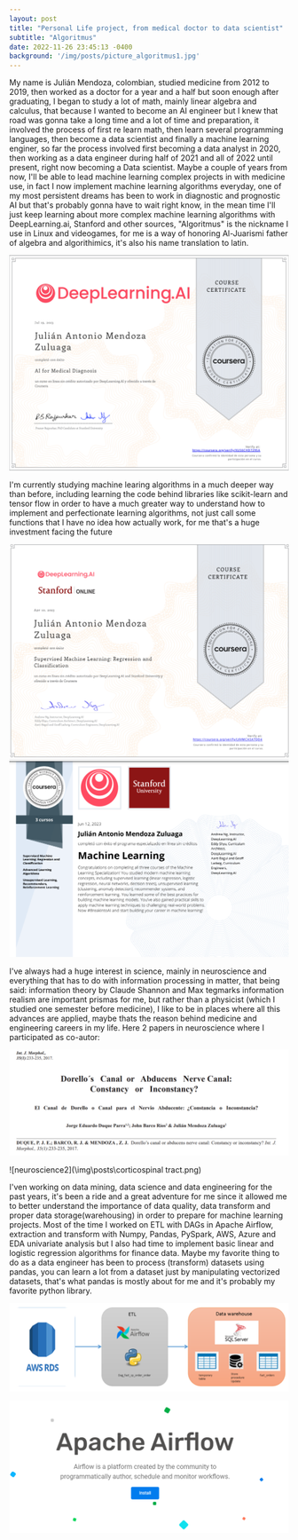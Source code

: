 ```yaml
---
layout: post
title: "Personal Life project, from medical doctor to data scientist"
subtitle: "Algoritmus"
date: 2022-11-26 23:45:13 -0400
background: '/img/posts/picture_algoritmus1.jpg'
---
```


My name is Julián Mendoza, colombian, studied medicine from 2012 to 2019, then worked as a doctor for a year and a half but soon enough after graduating, I began to study a lot of math, mainly linear algebra and calculus, that because I wanted to become an AI engineer but I knew that road was gonna take a long time and a lot of time and preparation, it involved the process of first re learn math, then learn several programming languages, then become a data scientist and finally a machine learning enginer, so far the process involved first becoming a data analyst in 2020, then working as a data engineer during half of 2021 and all of 2022 until present, right now becoming a Data scientist. Maybe a couple of years from now, I'll be able to lead machine learning complex projects in with medicine use, in fact I now implement machine learning algorithms everyday, one of my most persistent dreams has been to work in diagnostic and prognostic AI  but that's probably gonna have to wait right know, in the mean time I'll just keep learning about more complex machine learning algorithms with DeepLearning.ai, Stanford and other sources, "Algoritmus" is the nickname I use in Linux and videogames, for me is a way of honoring Al-Juarismi father of algebra and algorithimics, it's also his name translation to latin.

![ai_medicine](\img\posts\AI_medicine.png)

I'm currently studying machine learing algorithms in a much deeper way than before, including learning the code behind libraries like scikit-learn and tensor flow in order to have a much greater way to understand how to implement and perfectionate learning algorithms, not just call some functions that I have no idea how actually work, for me that's a huge investment facing the future

![coursera](\img\posts\DeepLearning.png)
![specialized_program](\img\posts\diploma.png)

I've always had a huge interest in science, mainly in neuroscience and everything that has to do with information processing in matter, that being said: information theory by Claude Shannon and Max tegmarks information realism are important prismas for me, but rather than a physicist (which I studied one semester before medicine), I like to be in places where all this advances are applied, maybe thats the reason behind medicine and engineering careers in my life. Here 2 papers in neuroscience where I participated as co-autor:

![neuroscience1](\img\posts\dorello_paper.png)

![neuroscience2](\img\posts\corticospinal tract.png)

I'ven working on data mining, data science and data engineering for the past years, it's been a ride and a great adventure for me since it allowed me to better understand the importance of data quality, data transform and proper data storage(warehousing) in order to prepare for machine learning projects.  Most of the time I worked on ETL with DAGs in Apache Airflow, extraction and transform with Numpy, Pandas, PySpark, AWS, Azure and EDA univariate analysis but I also had time to implement basic linear and logistic regression algorithms for finance data. Maybe my favorite thing to do as a data engineer has been to process (transform) datasets using pandas, you can learn a lot from a dataset just by manipulating vectorized datasets, that's what pandas is mostly about for me and it's probably my favorite python library.

![neuroscience2](\img\posts\ETL2.png)

![neuroscience2](\img\posts\apache_airflow.png)

